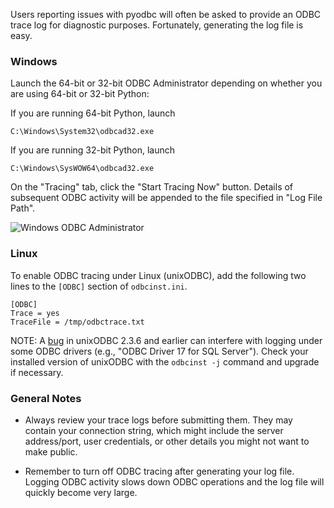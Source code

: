 Users reporting issues with pyodbc will often be asked to provide an ODBC trace log for diagnostic purposes. Fortunately, generating the log file is easy.

### Windows

Launch the 64-bit or 32-bit ODBC Administrator depending on whether you are using 64-bit or 32-bit Python:

If you are running 64-bit Python, launch

```
C:\Windows\System32\odbcad32.exe
```

If you are running 32-bit Python, launch

```
C:\Windows\SysWOW64\odbcad32.exe
```

On the "Tracing" tab, click the "Start Tracing Now" button. Details of subsequent ODBC activity will be appended to the file specified in "Log File Path".

![Windows ODBC Administrator](https://i.stack.imgur.com/29vY0.png)

### Linux

To enable ODBC tracing under Linux (unixODBC), add the following two lines to the `[ODBC]` section of `odbcinst.ini`.

```
[ODBC]
Trace = yes
TraceFile = /tmp/odbctrace.txt
```

NOTE: A [bug](https://github.com/lurcher/unixODBC/pull/14) in unixODBC 2.3.6 and earlier can interfere with logging under some ODBC drivers (e.g., "ODBC Driver 17 for SQL Server"). Check your installed version of unixODBC with the `odbcinst -j` command and upgrade if necessary.


### General Notes

- Always review your trace logs before submitting them. They may contain your connection string, which might include the server address/port, user credentials, or other details you might not want to make public.

- Remember to turn off ODBC tracing after generating your log file. Logging ODBC activity slows down ODBC operations and the log file will quickly become very large.

